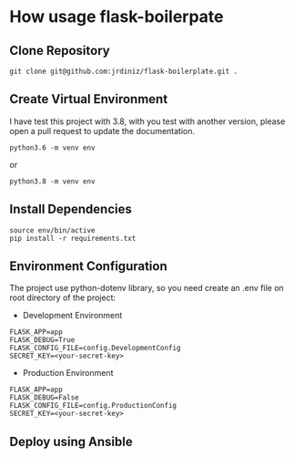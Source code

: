 # How usage flask-boilerpate

## Clone Repository

```
git clone git@github.com:jrdiniz/flask-boilerplate.git . 
```

## Create Virtual Environment

I have test this project with 3.8, with you test with another version, please open a pull request to update the documentation.

```
python3.6 -m venv env
```
or
```
python3.8 -m venv env
``` 

## Install Dependencies 

```
source env/bin/active
pip install -r requirements.txt
```

## Environment Configuration

The project use python-dotenv library, so you need create an .env file on root directory of the project:

 - Development Environment 

```
FLASK_APP=app
FLASK_DEBUG=True
FLASK_CONFIG_FILE=config.DevelopmentConfig
SECRET_KEY=<your-secret-key>

```

 - Production Environment

```
FLASK_APP=app
FLASK_DEBUG=False
FLASK_CONFIG_FILE=config.ProductionConfig
SECRET_KEY=<your-secret-key>

```

## Deploy using Ansible

